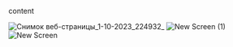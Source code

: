content

![Снимок веб-страницы_1-10-2023_224932_](https://github.com/Madiyar0405/Assignment2Front_end/assets/123325330/449995fb-1482-4390-8ea6-7db3eddd3597)
![New Screen (1)](https://github.com/Madiyar0405/Assignment2Front_end/assets/123325330/5d24d221-53ff-41e3-a834-3063a660352f)
![New Screen](https://github.com/Madiyar0405/Assignment2Front_end/assets/123325330/981e54f5-9c25-4b87-a159-a713fedecfff)
